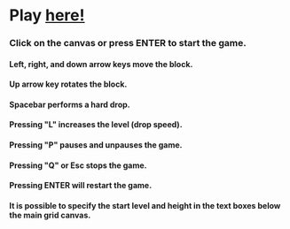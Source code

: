 # Play [here!](https://spiritualforest.github.io/javascript-tetris "JavaScript Tetris")

### Click on the canvas or press ENTER to start the game.

#### Left, right, and down arrow keys move the block.
#### Up arrow key rotates the block.
#### Spacebar performs a hard drop.
#### Pressing "L" increases the level (drop speed).
#### Pressing "P" pauses and unpauses the game.
#### Pressing "Q" or Esc stops the game.
#### Pressing ENTER will restart the game.

#### It is possible to specify the start level and height in the text boxes below the main grid canvas.
